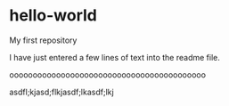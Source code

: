 # hello-world
My first repository

I have just entered a few lines of text into the readme file.

oooooooooooooooooooooooooooooooooooooooooo

asdfl;kjasd;flkjasdf;lkasdf;lkj
